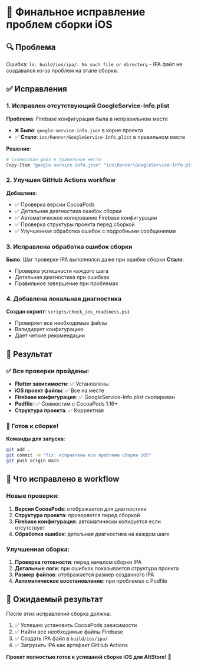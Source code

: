 # 🎯 Финальное исправление проблем сборки iOS

## 🔍 Проблема
Ошибка: `ls: build/ios/ipa/: No such file or directory` - IPA файл не создавался из-за проблем на этапе сборки.

## ✅ Исправления

### 1. Исправлен отсутствующий GoogleService-Info.plist
**Проблема**: Firebase конфигурация была в неправильном месте
- ❌ **Было**: `google-service-info.json` в корне проекта
- ✅ **Стало**: `ios/Runner/GoogleService-Info.plist` в правильном месте

**Решение**:
```bash
# Скопирован файл в правильное место
Copy-Item "google-service-info.json" "ios\Runner\GoogleService-Info.plist"
```

### 2. Улучшен GitHub Actions workflow
**Добавлено**:
- ✅ Проверка версии CocoaPods
- ✅ Детальная диагностика ошибок сборки
- ✅ Автоматическое копирование Firebase конфигурации
- ✅ Проверка структуры проекта перед сборкой
- ✅ Улучшенная обработка ошибок с подробными сообщениями

### 3. Исправлена обработка ошибок сборки
**Было**: Шаг проверки IPA выполнялся даже при ошибке сборки
**Стало**: 
- Проверка успешности каждого шага
- Детальная диагностика при ошибках
- Правильное завершение при проблемах

### 4. Добавлена локальная диагностика
**Создан скрипт**: `scripts/check_ios_readiness.ps1`
- Проверяет все необходимые файлы
- Валидирует конфигурацию
- Дает четкие рекомендации

## 🚀 Результат

### ✅ Все проверки пройдены:
- **Flutter зависимости**: ✅ Установлены
- **iOS проект файлы**: ✅ Все на месте
- **Firebase конфигурация**: ✅ GoogleService-Info.plist скопирован
- **Podfile**: ✅ Совместим с CocoaPods 1.16+
- **Структура проекта**: ✅ Корректная

### 🎯 Готов к сборке!

**Команды для запуска**:
```bash
git add .
git commit -m "fix: исправлены все проблемы сборки iOS"
git push origin main
```

## 🔧 Что исправлено в workflow

### Новые проверки:
1. **Версия CocoaPods**: отображается для диагностики
2. **Структура проекта**: проверяется перед сборкой
3. **Firebase конфигурация**: автоматически копируется если отсутствует
4. **Обработка ошибок**: детальная диагностика на каждом шаге

### Улучшенная сборка:
1. **Проверка готовности**: перед началом сборки IPA
2. **Детальные логи**: при ошибках показывается структура проекта
3. **Размер файлов**: отображается размер созданного IPA
4. **Автоматическое восстановление**: при проблемах с Podfile

## 🎉 Ожидаемый результат

После этих исправлений сборка должна:
1. ✅ Успешно установить CocoaPods зависимости
2. ✅ Найти все необходимые файлы Firebase
3. ✅ Создать IPA файл в `build/ios/ipa/`
4. ✅ Загрузить IPA как артефакт GitHub Actions

**Проект полностью готов к успешной сборке iOS для AltStore!** 🚀